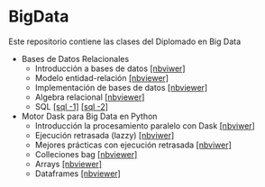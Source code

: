 # BigData
Este repositorio contiene las clases del Diplomado en Big Data

- Bases de Datos Relacionales
  - Introducción a bases de datos [[nbviwer]](https://nbviewer.jupyter.org/github/AprendizajeProfundo/BigData/blob/main/Bases_Datos/Notebooks/Bases_Datos_Rel_Intro.ipynb)
   - Modelo entidad-relación [[nbviewer]](https://nbviewer.jupyter.org/github/AprendizajeProfundo/BigData/blob/main/Bases_Datos/Notebooks/Bases_Datos_Rel_Modelo_E_R.ipynb)
   - Implementación de bases de datos [[nbviewer]]( https://nbviewer.jupyter.org/github/AprendizajeProfundo/BigData/blob/main/Bases_Datos/Notebooks/Bases_Datos_Rel_Implementacion.ipynb)
   - Algebra relacional [[nbviewer]](https://nbviewer.jupyter.org/github/AprendizajeProfundo/BigData/blob/main/Bases_Datos/Notebooks/Bases_Datos_Rel_Algebra_Relacional.ipynb )
   - SQL [[sql -1]](https://nbviewer.jupyter.org/github/AprendizajeProfundo/BigData/blob/main/Bases_Datos/Notebooks/Bases_Datos_SQL.ipynb) [[sql -2]]()
- Motor Dask para Big Data en Python
   - Introducción la procesamiento paralelo con Dask [[nbviwer]](https://nbviewer.jupyter.org/github/AprendizajeProfundo/BigData/blob/main/Dask/Cuadernos/01_dask_delayed_am.ipynb)
   - Ejecución retrasada (lazzy) [[nbviwer]](https://nbviewer.jupyter.org/github/AprendizajeProfundo/BigData/blob/main/Dask/Cuadernos/01x_lazy_am.ipynb)
   - Mejores prácticas con ejecución retrasada [[nbviwer]](https://nbviewer.jupyter.org/github/AprendizajeProfundo/BigData/blob/main/Dask/Cuadernos/01_dask_Mejores_Practicas.ipynb)
   - Colleciones bag [[nbviewer]](https://nbviewer.jupyter.org/github/AprendizajeProfundo/BigData/blob/main/Dask/Cuadernos/02_bag_am.ipynb)
   - Arrays [[nbviewer]](https://nbviewer.jupyter.org/github/AprendizajeProfundo/BigData/blob/main/Dask/Cuadernos/03_array_am.ipynb)
   - Dataframes [[nbviewer]](https://nbviewer.jupyter.org/github/AprendizajeProfundo/BigData/blob/main/Dask/Cuadernos/04_dataframe_am.ipynb)
